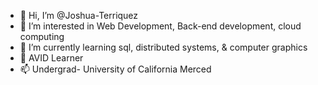 - 👋 Hi, I’m @Joshua-Terriquez
- 👀 I’m interested in Web Development, Back-end development, cloud computing
- 🌱 I’m currently learning sql, distributed systems, & computer graphics
- 💞️ AVID Learner
- 📫 Undergrad- University of California Merced

<!---
Joshua-Terriquez/Joshua-Terriquez is a ✨ special ✨ repository because its `README.md` (this file) appears on your GitHub profile.
You can click the Preview link to take a look at your changes.
--->
